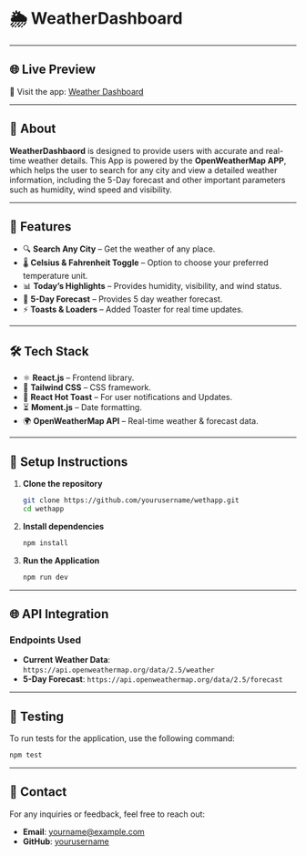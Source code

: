 # 🌦️ WeatherDashboard
---

## 🌐 Live Preview

🔗 Visit the app: [Weather Dashboard](https://weather-dashboard-chi-taupe.vercel.app/)

---

## 📖 About

**WeatherDashbaord** is designed to provide users with accurate and real-time weather details. This App is powered by the **OpenWeatherMap APP**, which helps the user to search for any city and view a detailed weather information, including the 5-Day forecast and other important parameters such as humidity, wind speed and visibility.

---

## 🚀 Features

- 🔍 **Search Any City** – Get the weather of any place.
- 🌡️ **Celsius & Fahrenheit Toggle** – Option to choose your preferred temperature unit.
- 📊 **Today’s Highlights** – Provides humidity, visibility, and wind status.
- 📆 **5-Day Forecast** – Provides 5 day weather forecast.
- ⚡ **Toasts & Loaders** – Added Toaster for real time updates.

---

## 🛠 Tech Stack

- ⚛️ **React.js** – Frontend library.
- 🎨 **Tailwind CSS** – CSS framework.
- 🔔 **React Hot Toast** – For user notifications and Updates.
- ⏳ **Moment.js** – Date formatting.
- 🌍 **OpenWeatherMap API** – Real-time weather & forecast data.

---

## 🔧 Setup Instructions

1. **Clone the repository**
   ```bash
   git clone https://github.com/yourusername/wethapp.git
   cd wethapp
   ```
2. **Install dependencies**
   ```bash
   npm install
   ```
3. **Run the Application**
   ```bash
   npm run dev
   ```

---

## 🌐 API Integration

### Endpoints Used

- **Current Weather Data**: `https://api.openweathermap.org/data/2.5/weather`
- **5-Day Forecast**: `https://api.openweathermap.org/data/2.5/forecast`

---

## 🧪 Testing

To run tests for the application, use the following command:

```bash
npm test
```

---

## 📧 Contact

For any inquiries or feedback, feel free to reach out:

- **Email**: yourname@example.com
- **GitHub**: [yourusername](https://github.com/yourusername)